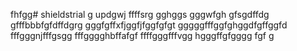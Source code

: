 fhfgg# shieldstrial
g
updgwj
ffffsrg
gghggs
gggwfgh
gfsgdffdg
gfffbbbfgfdffdgrg
gggfgffхfjggfjfggfgfgt
gggggfffggfghggdfgffggfd
fffgggnjfffgsgg
fffgggghbffafgf
ffffgggfffvgg
hgggffgfgggg
fgf
g
